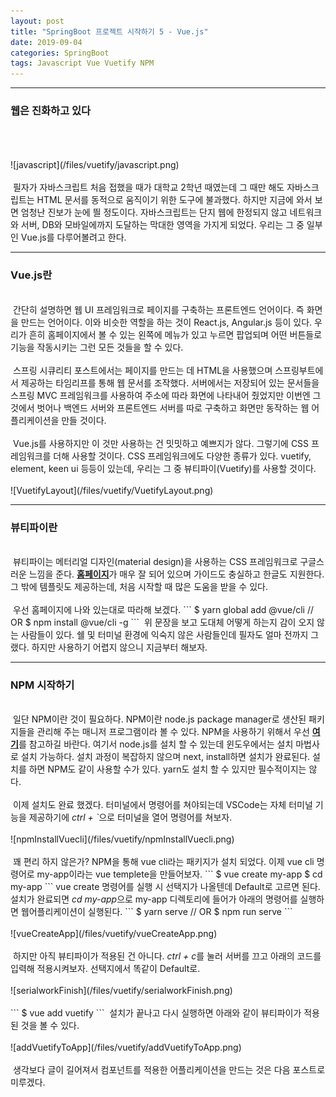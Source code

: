 ```yaml
---
layout: post
title: "SpringBoot 프로젝트 시작하기 5 - Vue.js"
date: 2019-09-04
categories: SpringBoot
tags: Javascript Vue Vuetify NPM
---
```

<div style="display:none;">
프론트 엔드에 해당하는 웹어플 만들기 
웹어플 로그인 요청 시, 프론트 엔드와 백엔드로 나뉘었을 때 문제점 기술
</div>
<hr class="divider">
<h3>웹은 진화하고 있다</h3>
<br> 
<br><br>
![javascript](/files/vuetify/javascript.png)
<br><br>
&nbsp;필자가 자바스크립트 처음 접했을 때가 대학교 2학년 때였는데 그 때만 해도 자바스크립트는 HTML 문서를 동적으로 움직이기 위한 도구에 불과했다. 하지만 지금에 와서 보면 엄청난 진보가 눈에 띌 정도이다. 자바스크립트는 단지 웹에 한정되지 않고 네트워크와 서버, DB와 모바일에까지 도달하는 막대한 영역을 가지게 되었다. 우리는 그 중 일부인 Vue.js를 다루어볼려고 한다.
<hr class="divider">
<h3>Vue.js란</h3>
<br> 
&nbsp;간단히 설명하면 웹 UI 프레임워크로 페이지를 구축하는 프론트엔드 언어이다. 즉 화면을 만드는 언어이다. 이와 비슷한 역할을 하는 것이 React.js, Angular.js 등이 있다. 우리가 흔히 홈페이지에서 볼 수 있는 왼쪽에 메뉴가 있고 누르면 팝업되며 어떤 버튼들로 기능을 작동시키는 그런 모든 것들을 할 수 있다. 
<br><br>
&nbsp;스프링 시큐리티 포스트에서는 페이지를 만드는 데 HTML을 사용했으며 스프링부트에서 제공하는 타임리프를 통해 웹 문서를 조작했다. 서버에서는 저장되어 있는 문서들을 스프링 MVC 프레임워크를 사용하여 주소에 따라 화면에 나타내어 줬었지만 이번엔 그 것에서 벗어나 백엔드 서버와 프론트엔드 서버를 따로 구축하고 화면만 동작하는 웹 어플리케이션을 만들 것이다. 
<br><br>
&nbsp;Vue.js를 사용하지만 이 것만 사용하는 건 밋밋하고 예쁘지가 않다. 그렇기에 CSS 프레임워크를 더해 사용할 것이다. CSS 프레임워크에도 다양한 종류가 있다. vuetify, element, keen ui 등등이 있는데, 우리는 그 중 뷰티파이(Vuetify)를 사용할 것이다. 
<br><br>
![VuetifyLayout](/files/vuetify/VuetifyLayout.png)
<hr class="divider">
<h3>뷰티파이란</h3>
<br> 
&nbsp;뷰티파이는 메터리얼 디자인(material design)을 사용하는 CSS 프레임워크로 구글스러운 느낌을 준다. <b><a href="https://vuetifyjs.com/ko/">홈페이지</a></b>가 매우 잘 되어 있으며 가이드도 충실하고 한글도 지원한다. 그 밖에 템플릿도 제공하는데, 처음 시작할 때 많은 도움을 받을 수 있다. 
<br><br>
&nbsp;우선 홈페이지에 나와 있는대로 따라해 보겠다. 
```
$ yarn global add @vue/cli
// OR
$ npm install @vue/cli -g
```
&nbsp;위 문장을 보고 도대체 어떻게 하는지 감이 오지 않는 사람들이 있다. 쉘 및 터미널 환경에 익숙지 않은 사람들인데 필자도 얼마 전까지 그랬다. 하지만 사용하기 어렵지 않으니 지금부터 해보자. 
<hr class="divider">
<h3>NPM 시작하기</h3>
<br> 
&nbsp;일단 NPM이란 것이 필요하다. NPM이란 node.js package manager로 생산된 패키지들을 관리해 주는 매니저 프로그램이라 볼 수 있다. NPM을 사용하기 위해서 우선 <b><a href="https://www.npmjs.com/get-npm">여기</a></b>를 참고하길 바란다. 여기서 node.js를 설치 할 수 있는데 윈도우에서는 설치 마법사로 설치 가능하다. 설치 과정이 복잡하지 않으며 next, install하면 설치가 완료된다. 설치를 하면 NPM도 같이 사용할 수가 있다. yarn도 설치 할 수 있지만 필수적이지는 않다. 
<br><br>
&nbsp;이제 설치도 완료 했겠다. 터미널에서 명령어를 쳐야되는데 VSCode는 자체 터미널 기능을 제공하기에 <i>ctrl + `</i>으로 터미널을 열어 명령어를 쳐보자. 
<br><br>
![npmInstallVuecli](/files/vuetify/npmInstallVuecli.png)
<br><br>
&nbsp;꽤 편리 하지 않은가? NPM을 통해 vue cli라는 패키지가 설치 되었다. 이제 vue cli 명령어로 my-app이라는 vue templete을 만들어보자.
```
$ vue create my-app
$ cd my-app
```
vue create 명령어를 실행 시 선택지가 나올텐데 Default로 고르면 된다. 설치가 완료되면 <i>cd my-app</i>으로 my-app 디렉토리에 들어가 아래의 명령어를 실행하면 웹어플리케이션이 실행된다.
```
$ yarn serve
// OR
$ npm run serve
```
<br><br>
![vueCreateApp](/files/vuetify/vueCreateApp.png)
<br><br>
&nbsp;하지만 아직 뷰티파이가 적용된 건 아니다. <i>ctrl + c</i>를 눌러 서버를 끄고 아래의 코드를 입력해 적용시켜보자. 선택지에서 똑같이 Default로. 
<br><br>
![serialworkFinish](/files/vuetify/serialworkFinish.png)
<br><br>
```
$ vue add vuetify
```
&nbsp;설치가 끝나고 다시 실행하면 아래와 같이 뷰티파이가 적용된 것을 볼 수 있다.
<br><br>
![addVuetifyToApp](/files/vuetify/addVuetifyToApp.png)
<br><br>
&nbsp;생각보다 글이 길어져서 컴포넌트를 적용한 어플리케이션을 만드는 것은 다음 포스트로 미루겠다.
<div style="display:none;">
중요 문구에 굵게, 명령어에 이텔릭, 머릿말 활용하기, 슬슬 포스트가 많아진다. 카테고리 만들기
</div>
